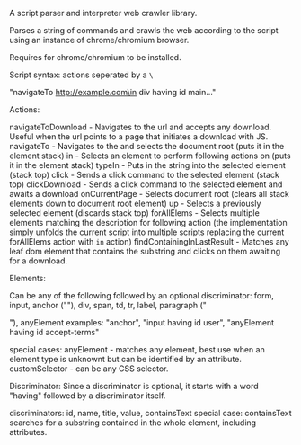 A script parser and interpreter web crawler library.

Parses a string of commands and crawls the web according to the script using an instance of chrome/chromium browser.

Requires for chrome/chromium to be installed.

Script syntax: actions seperated by a `\`

"navigateTo http://example.com\in div having id main\..."

Actions:

navigateToDownload <url>    - Navigates to the url and accepts any download. Useful when the url points to a page that initiates a download with JS.
navigateTo <url>            - Navigates to the <url> and selects the document root (puts it in the element stack)
in <element>                - Selects an element to perform following actions on (puts it in the element stack)
typeIn <text>               - Puts in the <text> string into the selected element (stack top)
click                       - Sends a click command to the selected element (stack top)
clickDownload               - Sends a click command to the selected element and awaits a download
onCurrentPage               - Selects document root (clears all stack elements down to document root element)
up                          - Selects a previously selected element (discards stack top)
forAllElems <element>       - Selects multiple elements matching the <element> description for following action
    (the implementation simply unfolds the current script into multiple scripts replacing the current forAllElems action with `in` action)
findContainingInLastResult <text> - Matches any leaf dom element that contains the <text> substring and clicks on them awaiting for a download.

Elements:

Can be any of the following followed by an optional discriminator:
form, input, anchor ("<a>"), div, span, td, tr, label, paragraph ("<p>"), anyElement
examples:
"anchor", "input having id user", "anyElement having id accept-terms"

special cases:
    anyElement - matches any element, best use when an element type is unknownt but can be identified by an attribute.
    customSelector <value> - <value> can be any CSS selector.

Discriminator: Since a discriminator is optional, it starts with a word "having" followed by a discriminator itself.

discriminators: id, name, title, value, containsText
special case: containsText searches for a substring contained in the whole element, including attributes.